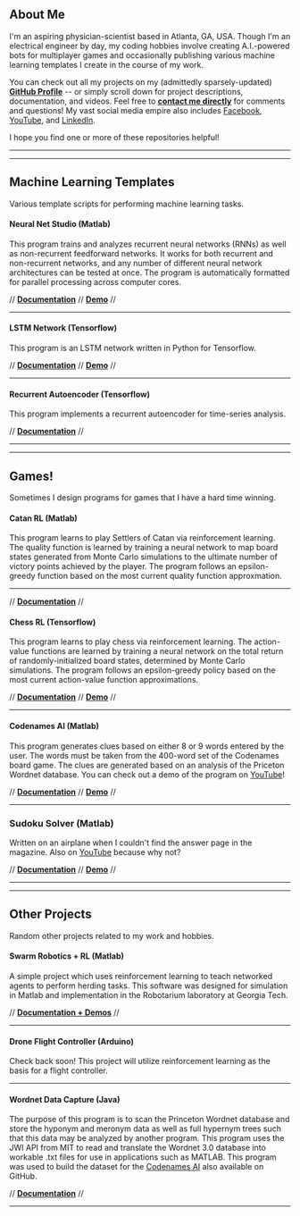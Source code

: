 ## About Me

I'm an aspiring physician-scientist based in Atlanta, GA, USA. Though I'm an electrical engineer by day, my coding hobbies involve creating A.I.-powered bots for multiplayer games and occasionally publishing various machine learning templates I create in the course of my work.

You can check out all my projects on my (admittedly sparsely-updated) **[GitHub Profile](https://github.com/jonzia)** -- or simply scroll down for project descriptions, documentation, and videos. Feel free to **[contact me directly](https://www.jonzia.me)** for comments and questions! My vast social media empire also includes [Facebook](https://www.facebook.com/jonathanzia), [YouTube](https://www.youtube.com/channel/UCYiktVuCaENeUPtyB5fBQuw/featured?disable_polymer=1), and [LinkedIn](https://www.linkedin.com/in/jonathanzia/).

I hope you find one or more of these repositories helpful!

---
---
## Machine Learning Templates
Various template scripts for performing machine learning tasks.

#### Neural Net Studio (Matlab)
This program trains and analyzes recurrent neural networks (RNNs) as well as non-recurrent feedforward networks. It works for both recurrent and non-recurrent networks, and any number of different neural network architectures can be tested at once. The program is automatically formatted for parallel processing across computer cores.

// **[Documentation](https://jonzia.github.io/NeuralNetStudio/)** // **[Demo](https://www.youtube.com/watch?v=WBxCHDFzexQ)** //

---
#### LSTM Network (Tensorflow)
This program is an LSTM network written in Python for Tensorflow.

// **[Documentation](https://jonzia.github.io/LSTM_Network/)** // **[Demo](https://youtu.be/DSzegLte0Iw)** //

---
#### Recurrent Autoencoder (Tensorflow)
This program implements a recurrent autoencoder for time-series analysis.

// **[Documentation](https://jonzia.github.io/Recurrent_Autoencoder/)** //

---
---
## Games!
Sometimes I design programs for games that I have a hard time winning.

#### Catan RL (Matlab)
This program learns to play Settlers of Catan via reinforcement learning. The quality function is learned by training a neural network to map board states generated from Monte Carlo simulations to the ultimate number of victory points achieved by the player. The program follows an epsilon-greedy function based on the most current quality function approxmation.

---
// **[Documentation](https://jonzia.github.io/Catan/)** //

#### Chess RL (Tensorflow)
This program learns to play chess via reinforcement learning. The action-value functions are learned by training a neural network on the total return of randomly-initialized board states, determined by Monte Carlo simulations. The program follows an epsilon-greedy policy based on the most current action-value function approximations.

// **[Documentation](https://jonzia.github.io/Chess_RL/)** // **[Demo](https://youtu.be/PgVgvZ9_X8c)** //

---
#### Codenames AI (Matlab)
This program generates clues based on either 8 or 9 words entered by the user. The words must be taken from the 400-word set of the Codenames board game. The clues are generated based on an analysis of the Priceton Wordnet database. You can check out a demo of the program on [YouTube](https://youtu.be/yX2YkhvAtM4)!

// **[Documentation](https://jonzia.github.io/Codenames/)** // **[Demo](https://youtu.be/yX2YkhvAtM4)** //

---
### Sudoku Solver (Matlab)
Written on an airplane when I couldn't find the answer page in the magazine. Also on [YouTube](https://youtu.be/QC-4RXylWQ0) because why not?

// **[Documentation](https://jonzia.github.io/Sudoku/)** // **[Demo](https://youtu.be/QC-4RXylWQ0)** //

---
---
## Other Projects
Random other projects related to my work and hobbies.

#### Swarm Robotics + RL (Matlab)
A simple project which uses reinforcement learning to teach networked agents to perform herding tasks. This software was designed for simulation in Matlab and implementation in the Robotarium laboratory at Georgia Tech.

// **[Documentation + Demos](https://jonzia.github.io/Robotarium/)** //

---
#### Drone Flight Controller (Arduino)
Check back soon! This project will utilize reinforcement learning as the basis for a flight controller.

---
#### Wordnet Data Capture (Java)
The purpose of this program is to scan the Princeton Wordnet database and store the hyponym and meronym data as well as full hypernym trees such that this data may be analyzed by another program. This program uses the JWI API from MIT to read and translate the Wordnet 3.0 database into workable .txt files for use in applications such as MATLAB. This program was used to build the dataset for the [Codenames AI](https://github.com/jonzia/Codenames) also available on GitHub.

// **[Documentation](https://jonzia.github.io/WordnetDataCapture/)** //

---
